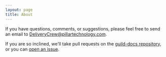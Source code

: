 ```yaml
---
layout: page
title: About
---
```


If you have questions, comments, or suggestions, please feel free to send an email to <DeliveryCrew@pillartechnology.com>.

If you are so inclined, we'll take pull requests on the [guild-docs repository](https://github.com/PillarTechnology/guild-docs), or you can [open an issue](https://github.com/PillarTechnology/guild-docs/issues).
